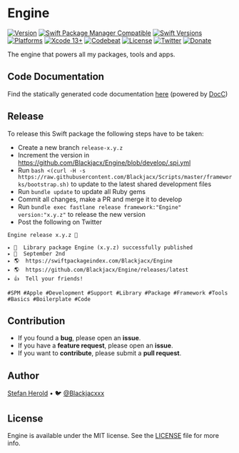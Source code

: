 # Engine

<!-- [![Test](https://github.com/Blackjacx/Engine/actions/workflows/test.yml/badge.svg)](https://github.com/Blackjacx/Engine/actions/workflows/test.yml) -->
[![Version](https://shields.io/github/v/release/blackjacx/Engine?display_name=tag&include_prereleases&sort=semver)](https://github.com/Blackjacx/Engine/releases)
[![Swift Package Manager Compatible](https://img.shields.io/badge/SPM-compatible-brightgreen.svg)](https://swift.org/package-manager/)
[![Swift Versions](https://img.shields.io/endpoint?url=https%3A%2F%2Fswiftpackageindex.com%2Fapi%2Fpackages%2FBlackjacx%2FEngine%2Fbadge%3Ftype%3Dswift-versions)](https://swiftpackageindex.com/Blackjacx/Engine)
[![Platforms](https://img.shields.io/endpoint?url=https%3A%2F%2Fswiftpackageindex.com%2Fapi%2Fpackages%2FBlackjacx%2FEngine%2Fbadge%3Ftype%3Dplatforms)](https://swiftpackageindex.com/Blackjacx/Engine)
[![Xcode 13+](https://img.shields.io/badge/Xcode-13%2B-blue.svg)](https://developer.apple.com/download/)
[![Codebeat](https://codebeat.co/badges/c1452aaa-260a-421a-8f1a-5b51ab3ad316)](https://codebeat.co/projects/github-com-blackjacx-engine-develop)
[![License](https://img.shields.io/github/license/blackjacx/engine.svg)](https://github.com/blackjacx/engine/blob/main/LICENSE)
[![Twitter](https://img.shields.io/twitter/follow/blackjacxxx?label=%40Blackjacxxx)](https://twitter.com/blackjacxxx)
[![Donate](https://img.shields.io/badge/Donate-PayPal-blue.svg)](https://www.paypal.me/STHEROLD)

The engine that powers all my packages, tools and apps.

## Code Documentation

Find the statically generated code documentation [here](https://blackjacx.github.io/Engine/documentation/engine/) (powered by [DocC](https://developer.apple.com/documentation/docc))

## Release

To release this Swift package the following steps have to be taken:
- Create a new branch `release-x.y.z`
- Increment the version in https://github.com/Blackjacx/Engine/blob/develop/.spi.yml
- Run `bash <(curl -H -s https://raw.githubusercontent.com/Blackjacx/Scripts/master/frameworks/bootstrap.sh)` to update to the latest shared development files
- Run `bundle update` to update all Ruby gems
- Commit all changes, make a PR and merge it to develop
- Run `bundle exec fastlane release framework:"Engine" version:"x.y.z"` to release the new version
- Post the following on Twitter
```
Engine release x.y.z 🎉

▸ 🚀  Library package Engine (x.y.z) successfully published
▸ 📅  September 2nd
▸ 🌎  https://swiftpackageindex.com/Blackjacx/Engine
▸ 🌎  https://github.com/Blackjacx/Engine/releases/latest
▸ 👍  Tell your friends!

#SPM #Apple #Development #Support #Library #Package #Framework #Tools #Basics #Boilerplate #Code
```

## Contribution

- If you found a **bug**, please open an **issue**.
- If you have a **feature request**, please open an **issue**.
- If you want to **contribute**, please submit a **pull request**.

## Author

[Stefan Herold](mailto:stefan.herold@gmail.com) • 🐦 [@Blackjacxxx](https://twitter.com/Blackjacxxx)

## License

Engine is available under the MIT license. See the [LICENSE](LICENSE) file for more info.